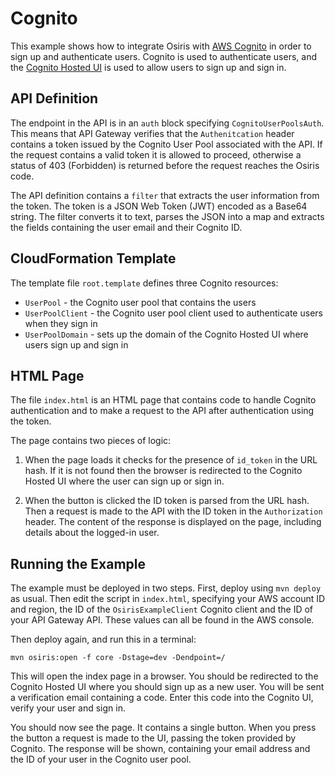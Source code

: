# Cognito
This example shows how to integrate Osiris with [AWS Cognito](https://aws.amazon.com/cognito/) in order to sign up and authenticate users. Cognito is used to authenticate users, and the [Cognito Hosted UI](https://docs.aws.amazon.com/cognito/latest/developerguide/cognito-user-pools-app-integration.html) is used to allow users to sign up and sign in.

## API Definition
The endpoint in the API is in an `auth` block specifying `CognitoUserPoolsAuth`. This means that API Gateway verifies that the `Authenitcation` header contains a token issued by the Cognito User Pool associated with the API. If the request contains a valid token it is allowed to proceed, otherwise a status of 403 (Forbidden) is returned before the request reaches the Osiris code.

The API definition contains a `filter` that extracts the user information from the token. The token is a JSON Web Token (JWT) encoded as a Base64 string. The filter converts it to text, parses the JSON into a map and extracts the fields containing the user email and their Cognito ID.

## CloudFormation Template
The template file `root.template` defines three Cognito resources:

* `UserPool` - the Cognito user pool that contains the users
* `UserPoolClient` - the Cognito user pool client used to authenticate users when they sign in
* `UserPoolDomain` - sets up the domain of the Cognito Hosted UI where users sign up and sign in

## HTML Page
The file `index.html` is an HTML page that contains code to handle Cognito authentication and to make a request to the API after authentication using the token.

The page contains two pieces of logic:

1) When the page loads it checks for the presence of `id_token` in the URL hash. If it is not found then the browser is redirected to the Cognito Hosted UI where the user can sign up or sign in.

2) When the button is clicked the ID token is parsed from the URL hash. Then a request is made to the API with the ID token in the `Authorization` header. The content of the response is displayed on the page, including details about the logged-in user.

## Running the Example
The example must be deployed in two steps. First, deploy using `mvn deploy` as usual. Then edit the script in `index.html`, specifying your AWS account ID and region, the ID of the `OsirisExampleClient` Cognito client and the ID of your API Gateway API. These values can all be found in the AWS console.

Then deploy again, and run this in a terminal:

```
mvn osiris:open -f core -Dstage=dev -Dendpoint=/
```

This will open the index page in a browser. You should be redirected to the Cognito Hosted UI where you should sign up as a new user. You will be sent a verification email containing a code. Enter this code into the Cognito UI, verify your user and sign in.

You should now see the page. It contains a single button. When you press the button a request is made to the UI, passing the token provided by Cognito. The response will be shown, containing your email address and the ID of your user in the Cognito user pool.
